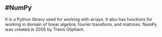 <h2>  #NumPy  </h2> 
<p>It is a Python library used for working with arrays.
It also has functions for working in domain of linear algebra, fourier transform, and matrices.
NumPy was created in 2005 by Travis Oliphant.
</p>
